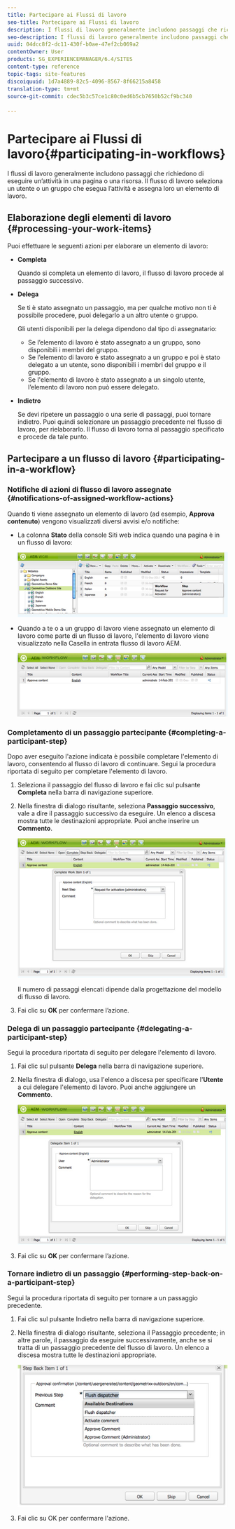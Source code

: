 ```yaml
---
title: Partecipare ai Flussi di lavoro
seo-title: Partecipare ai Flussi di lavoro
description: I flussi di lavoro generalmente includono passaggi che richiedono di eseguire un’attività in una pagina o una risorsa. Il flusso di lavoro seleziona un utente o un gruppo che esegua l’attività e assegna loro un elemento di lavoro.
seo-description: I flussi di lavoro generalmente includono passaggi che richiedono di eseguire un’attività in una pagina o una risorsa. Il flusso di lavoro seleziona un utente o un gruppo che esegua l’attività e assegna loro un elemento di lavoro.
uuid: 04dcc8f2-dc11-430f-b0ae-47ef2cb069a2
contentOwner: User
products: SG_EXPERIENCEMANAGER/6.4/SITES
content-type: reference
topic-tags: site-features
discoiquuid: 1d7a4889-82c5-4096-8567-8f66215a8458
translation-type: tm+mt
source-git-commit: cdec5b3c57ce1c80c0ed6b5cb7650b52cf9bc340

---
```



# Partecipare ai Flussi di lavoro{#participating-in-workflows}

I flussi di lavoro generalmente includono passaggi che richiedono di eseguire un’attività in una pagina o una risorsa. Il flusso di lavoro seleziona un utente o un gruppo che esegua l’attività e assegna loro un elemento di lavoro.

## Elaborazione degli elementi di lavoro {#processing-your-work-items}

Puoi effettuare le seguenti azioni per elaborare un elemento di lavoro:

* **Completa**

   Quando si completa un elemento di lavoro, il flusso di lavoro procede al passaggio successivo.

* **Delega**

   Se ti è stato assegnato un passaggio, ma per qualche motivo non ti è possibile procedere, puoi delegarlo a un altro utente o gruppo.

   Gli utenti disponibili per la delega dipendono dal tipo di assegnatario:

   * Se l’elemento di lavoro è stato assegnato a un gruppo, sono disponibili i membri del gruppo.
   * Se l’elemento di lavoro è stato assegnato a un gruppo e poi è stato delegato a un utente, sono disponibili i membri del gruppo e il gruppo.
   * Se l&#39;elemento di lavoro è stato assegnato a un singolo utente, l’elemento di lavoro non può essere delegato.

* **Indietro**

   Se devi ripetere un passaggio o una serie di passaggi, puoi tornare indietro. Puoi quindi selezionare un passaggio precedente nel flusso di lavoro, per rielaborarlo. Il flusso di lavoro torna al passaggio specificato e procede da tale punto.

## Partecipare a un flusso di lavoro {#participating-in-a-workflow}

### Notifiche di azioni di flusso di lavoro assegnate {#notifications-of-assigned-workflow-actions}

Quando ti viene assegnato un elemento di lavoro (ad esempio, **Approva contenuto**) vengono visualizzati diversi avvisi e/o notifiche:

* La colonna **Stato** della console Siti web indica quando una pagina è in un flusso di lavoro:

   ![workflowstatus-1](assets/workflowstatus-1.png)

* Quando a te o a un gruppo di lavoro viene assegnato un elemento di lavoro come parte di un flusso di lavoro, l&#39;elemento di lavoro viene visualizzato nella Casella in entrata flusso di lavoro AEM.

   ![workflowinbox](assets/workflowinbox.png)

### Completamento di un passaggio partecipante {#completing-a-participant-step}

Dopo aver eseguito l&#39;azione indicata è possibile completare l&#39;elemento di lavoro, consentendo al flusso di lavoro di continuare. Segui la procedura riportata di seguito per completare l&#39;elemento di lavoro.

1. Seleziona il passaggio del flusso di lavoro e fai clic sul pulsante **Completa** nella barra di navigazione superiore.
1. Nella finestra di dialogo risultante, seleziona **Passaggio successivo**, vale a dire il passaggio successivo da eseguire. Un elenco a discesa mostra tutte le destinazioni appropriate. Puoi anche inserire un **Commento**.

   ![workflowcomplete](assets/workflowcomplete.png)

   Il numero di passaggi elencati dipende dalla progettazione del modello di flusso di lavoro.

1. Fai clic su **OK** per confermare l’azione.

### Delega di un passaggio partecipante {#delegating-a-participant-step}

Segui la procedura riportata di seguito per delegare l&#39;elemento di lavoro.

1. Fai clic sul pulsante **Delega** nella barra di navigazione superiore.
1. Nella finestra di dialogo, usa l&#39;elenco a discesa per specificare l&#39;**Utente** a cui delegare l&#39;elemento di lavoro. Puoi anche aggiungere un **Commento**.

   ![workflowdelegate](assets/workflowdelegate.png)

1. Fai clic su **OK** per confermare l’azione.

### Tornare indietro di un passaggio {#performing-step-back-on-a-participant-step}

Segui la procedura riportata di seguito per tornare a un passaggio precedente.

1. Fai clic sul pulsante Indietro nella barra di navigazione superiore.
1. Nella finestra di dialogo risultante, seleziona il Passaggio precedente; in altre parole, il passaggio da eseguire successivamente, anche se si tratta di un passaggio precedente del flusso di lavoro. Un elenco a discesa mostra tutte le destinazioni appropriate. 

   ![screen_shot_2018-08-10at155325](assets/screen_shot_2018-08-10at155325.jpg)

1. Fai clic su OK per confermare l&#39;azione.

